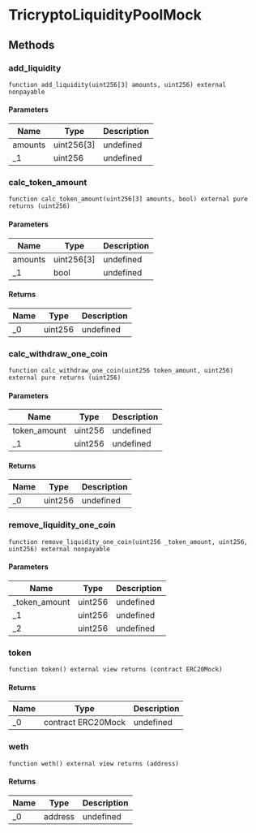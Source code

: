 # TricryptoLiquidityPoolMock









## Methods

### add_liquidity

```solidity
function add_liquidity(uint256[3] amounts, uint256) external nonpayable
```





#### Parameters

| Name | Type | Description |
|---|---|---|
| amounts | uint256[3] | undefined |
| _1 | uint256 | undefined |

### calc_token_amount

```solidity
function calc_token_amount(uint256[3] amounts, bool) external pure returns (uint256)
```





#### Parameters

| Name | Type | Description |
|---|---|---|
| amounts | uint256[3] | undefined |
| _1 | bool | undefined |

#### Returns

| Name | Type | Description |
|---|---|---|
| _0 | uint256 | undefined |

### calc_withdraw_one_coin

```solidity
function calc_withdraw_one_coin(uint256 token_amount, uint256) external pure returns (uint256)
```





#### Parameters

| Name | Type | Description |
|---|---|---|
| token_amount | uint256 | undefined |
| _1 | uint256 | undefined |

#### Returns

| Name | Type | Description |
|---|---|---|
| _0 | uint256 | undefined |

### remove_liquidity_one_coin

```solidity
function remove_liquidity_one_coin(uint256 _token_amount, uint256, uint256) external nonpayable
```





#### Parameters

| Name | Type | Description |
|---|---|---|
| _token_amount | uint256 | undefined |
| _1 | uint256 | undefined |
| _2 | uint256 | undefined |

### token

```solidity
function token() external view returns (contract ERC20Mock)
```






#### Returns

| Name | Type | Description |
|---|---|---|
| _0 | contract ERC20Mock | undefined |

### weth

```solidity
function weth() external view returns (address)
```






#### Returns

| Name | Type | Description |
|---|---|---|
| _0 | address | undefined |




